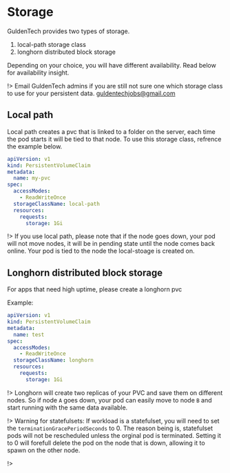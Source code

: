 # Storage

GuldenTech provides two types of storage.

1. local-path storage class
2. longhorn distributed block storage

Depending on your choice, you will have different availability. Read below for availability insight.

!> Email GuldenTech admins if you are still not sure one which storage class to use for your persistent data. [guldentechjobs@gmail.com](mailto:guldentechjobs@gmail.com)

## Local path

Local path creates a pvc that is linked to a folder on the server, each time the pod starts it will be tied to that node. To use this storage class, refrence the example below.

```yaml
apiVersion: v1
kind: PersistentVolumeClaim
metadata:
  name: my-pvc
spec:
  accessModes:
    - ReadWriteOnce
  storageClassName: local-path
  resources:
    requests:
      storage: 1Gi
```

!> If you use local path, please note that if the node goes down, your pod will not move nodes, it will be in pending state until the node comes back online. Your pod is tied to the node the local-stoage is created on.

##  Longhorn distributed block storage

For apps that need high uptime, please create a longhorn pvc

Example:
```yaml
apiVersion: v1
kind: PersistentVolumeClaim
metadata:
  name: test
spec:
  accessModes:
    - ReadWriteOnce
  storageClassName: longhorn
  resources:
    requests:
      storage: 1Gi
```

!> Longhorn will create two replicas of your PVC and save them on different nodes. So if node `A` goes down, your pod can easily move to node `B` and start running with the same data available.

!> Warning for statefulsets: If workload is a statefulset, you will need to set the `terminationGracePeriodSeconds` to 0. The reason being is, statefulset pods will not be rescheduled unless the orginal pod is terminated. Setting it to 0 will forefull delete the pod on the node that is down, allowing it to spawn on the other node.

!> 
